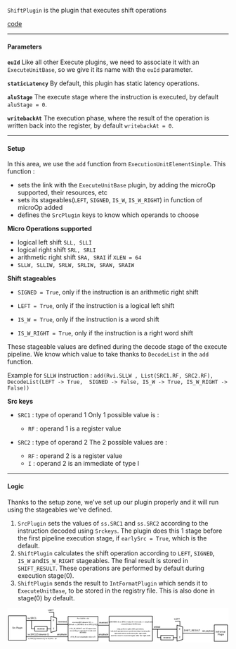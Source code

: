 `ShiftPlugin` is the plugin that executes shift operations

[code](https://github.com/SpinalHDL/NaxRiscv/blob/main/src/main/scala/naxriscv/execute/ShiftPlugin.scala)

___

#### Parameters

**`euId`**
Like all other Execute plugins, we need to associate it with an `ExecuteUnitBase`, so we give it its name with the `euId` parameter.

**`staticLatency`**
By default, this plugin has static latency operations.

**`aluStage`**
The execute stage where the instruction is executed, by default `aluStage = 0`.

**`writebackAt`**
The execution phase, where the result of the operation is written back into the register, by default `writebackAt = 0`.

___

#### Setup

In this area, we use the `add` function from `ExecutionUnitElementSimple`.
This function : 
- sets the link with the `ExecuteUnitBase` plugin, by adding the microOp supported, their resources, etc
- sets its stageables(`LEFT`, `SIGNED`, `IS_W`, `IS_W_RIGHT`) in function of microOp added
- defines the `SrcPlugin` keys to know which operands to choose

**Micro Operations supported**
- logical left shift `SLL, SLLI`
- logical right shift `SRL, SRLI`
- arithmetic right shift `SRA, SRAI`
if `XLEN = 64`
- `SLLW, SLLIW, SRLW, SRLIW, SRAW, SRAIW`

**Shift stageables**

- `SIGNED = True`, only if the instruction is an arithmetic right shift

- `LEFT = True`, only if the instruction is a logical left shift

- `IS_W = True`, only if the instruction is a word shift

- `IS_W_RIGHT = True`, only if the instruction is a right word shift

These stageable values are defined during the decode stage of the execute pipeline. We know which value to take thanks to `DecodeList` in the `add` function.

Example for `SLLW` instruction :
`add(Rvi.SLLW , List(SRC1.RF, SRC2.RF), DecodeList(LEFT -> True,  SIGNED -> False, IS_W -> True, IS_W_RIGHT -> False))`

**Src keys**

- `SRC1` : type of operand 1
	Only 1 possible value is :
	- `RF` : operand 1 is a register value

- `SRC2` : type of operand 2
	The 2 possible values are :
	- `RF` : operand 2 is a register value
	- `I` : operand 2 is an immediate of type I

___

#### Logic

Thanks to the setup zone, we've set up our plugin properly and it will run using the stageables we've defined.

1. `SrcPlugin` sets the values of `ss.SRC1` and `ss.SRC2` according to the instruction decoded using `Srckeys`. The plugin does this 1 stage before the first pipeline execution stage, if `earlySrc = True`, which is the default.
2. `ShiftPlugin` calculates the shift operation according to `LEFT`, `SIGNED`, `IS_W` and`IS_W_RIGHT` stageables. The final result is stored in `SHIFT_RESULT`. These operations are performed by default during execution stage(0).
3. `ShiftPlugin` sends the result to `IntFormatPlugin` which sends it to `ExecuteUnitBase`, to be stored in the registry file. This is also done in stage(0) by default.

<svg version="1.1" xmlns="http://www.w3.org/2000/svg" viewBox="0 0 1969.9306597614814 305.9336148930779" width="1969.9306597614814" height="305.9336148930779">
  <!-- svg-source:excalidraw -->
  
  <defs>
    <style class="style-fonts">
      @font-face {
        font-family: "Virgil";
        src: url("https://excalidraw.com/Virgil.woff2");
      }
      @font-face {
        font-family: "Cascadia";
        src: url("https://excalidraw.com/Cascadia.woff2");
      }
    </style>
  </defs>
  <rect x="0" y="0" width="1969.9306597614814" height="305.9336148930779" fill="#ffffff"></rect><g stroke-linecap="round"><g transform="translate(387.3878708186247 75.97027597427922) rotate(0 -7.105427357601002e-15 70.47654987966507)"><path d="M0 0 C0 50.4, 0 100.8, 0 140.95 M0 0 C0 53, 0 106, 0 140.95" stroke="#000000" stroke-width="4" fill="none"></path></g></g><mask></mask><g stroke-linecap="round"><g transform="translate(437.905406568776 90.43436882447466) rotate(0 0 55.539533316396515)"><path d="M0 0 C0 22.52, 0 45.04, 0 111.08 M0 0 C0 31.22, 0 62.44, 0 111.08" stroke="#000000" stroke-width="4" fill="none"></path></g></g><mask></mask><g stroke-linecap="round"><g transform="translate(387.3878708186247 75.06817712159793) rotate(0 25.080627199715877 7.489699572431022)"><path d="M0 0 C14.3 4.27, 28.59 8.54, 50.16 14.98 M0 0 C12.99 3.88, 25.98 7.76, 50.16 14.98" stroke="#000000" stroke-width="4" fill="none"></path></g></g><mask></mask><g stroke-linecap="round"><g transform="translate(388.2067824067766 216.56744150165758) rotate(0 24.957874034117168 -7.130821152604909)"><path d="M0 0 C13.6 -3.89, 27.21 -7.77, 49.92 -14.26 M0 0 C16.38 -4.68, 32.75 -9.36, 49.92 -14.26" stroke="#000000" stroke-width="4" fill="none"></path></g></g><mask></mask><g stroke-linecap="round"><g transform="translate(171.12672534728438 111.28491183906806) rotate(0 107.24533259370091 0)"><path d="M0 0 C79.35 0, 158.7 0, 214.49 0 M0 0 C81.52 0, 163.05 0, 214.49 0" stroke="#000000" stroke-width="4" fill="none"></path></g></g><mask></mask><g stroke-linecap="round"><g transform="translate(354.5292237579159 185.7159713679415) rotate(0 15.544083388385161 0)"><path d="M0 0 C11.24 0, 22.47 0, 31.09 0 M0 0 C12.26 0, 24.52 0, 31.09 0" stroke="#000000" stroke-width="4" fill="none"></path></g></g><mask></mask><g stroke-linecap="round"><g transform="translate(439.87128366146186 146.13396258916487) rotate(0 48.56940895602864 0)"><path d="M0 0 C36.47 0, 72.94 0, 97.14 0 M0 0 C22.59 0, 45.18 0, 97.14 0" stroke="#000000" stroke-width="4" fill="none"></path></g></g><mask></mask><g stroke-linecap="round" transform="translate(243.22950539373392 165.36271486410817) rotate(0 55.5 20.5)"><path d="M0 0 C30.82 0, 61.64 0, 111 0 M0 0 C25.46 0, 50.91 0, 111 0 M111 0 C111 8.25, 111 16.5, 111 41 M111 0 C111 15.46, 111 30.92, 111 41 M111 41 C69.15 41, 27.3 41, 0 41 M111 41 C82.34 41, 53.68 41, 0 41 M0 41 C0 26.97, 0 12.95, 0 0 M0 41 C0 27.38, 0 13.75, 0 0" stroke="#000000" stroke-width="4" fill="none"></path></g><g transform="translate(264.7295053937339 174.36271486410817) rotate(0 34 11.5)"><text x="34" y="18" font-family="Helvetica, Segoe UI Emoji" font-size="20px" fill="#000000" text-anchor="middle" style="white-space: pre;" direction="ltr">reverse</text></g><g stroke-linecap="round"><g transform="translate(214.63734327082085 111.16205950282995) rotate(0 13.169048670703944 36.86482380113199)"><path d="M0 0 C0 20.03, 0 40.06, 0 73.73 M0 0 C0 17.38, 0 34.77, 0 73.73 M0 73.73 C8.46 73.73, 16.92 73.73, 26.34 73.73 M0 73.73 C8.73 73.73, 17.46 73.73, 26.34 73.73" stroke="#000000" stroke-width="4" fill="none"></path></g></g><mask></mask><g stroke-linecap="round" transform="translate(906.0628536177613 72.54048478968423) rotate(0 192.5 111)"><path d="M0 0 C137.26 0, 274.51 0, 385 0 M0 0 C127.31 0, 254.62 0, 385 0 M385 0 C385 77.72, 385 155.44, 385 222 M385 0 C385 47.85, 385 95.7, 385 222 M385 222 C251.53 222, 118.05 222, 0 222 M385 222 C289.83 222, 194.67 222, 0 222 M0 222 C0 154.35, 0 86.7, 0 0 M0 222 C0 149.78, 0 77.55, 0 0" stroke="#000000" stroke-width="4" fill="none"></path></g><g transform="translate(915.5628536177613 111.54048478968423) rotate(0 183 72)"><text x="183" y="16.571428571428573" font-family="Helvetica, Segoe UI Emoji" font-size="16px" fill="#000000" text-anchor="middle" style="white-space: pre;" direction="ltr">(((SIGNED &amp; ss.SRC1.msb) ## reversed) &gt;&gt; amplitude)</text><text x="183" y="37.142857142857146" font-family="Helvetica, Segoe UI Emoji" font-size="16px" fill="#000000" text-anchor="middle" style="white-space: pre;" direction="ltr">.resize(Global.XLEN bits)</text><text x="183" y="57.71428571428572" font-family="Helvetica, Segoe UI Emoji" font-size="16px" fill="#000000" text-anchor="middle" style="white-space: pre;" direction="ltr"></text><text x="183" y="78.28571428571429" font-family="Helvetica, Segoe UI Emoji" font-size="16px" fill="#000000" text-anchor="middle" style="white-space: pre;" direction="ltr">only perform right-shift operations, </text><text x="183" y="98.85714285714286" font-family="Helvetica, Segoe UI Emoji" font-size="16px" fill="#000000" text-anchor="middle" style="white-space: pre;" direction="ltr">left-shift operations are performed by inverting the </text><text x="183" y="119.42857142857144" font-family="Helvetica, Segoe UI Emoji" font-size="16px" fill="#000000" text-anchor="middle" style="white-space: pre;" direction="ltr">operand before performing the right-shift, </text><text x="183" y="140" font-family="Helvetica, Segoe UI Emoji" font-size="16px" fill="#000000" text-anchor="middle" style="white-space: pre;" direction="ltr">and the result is inverted again after the right-shift.</text></g><g transform="translate(179.42131070253907 80.46478581717906) rotate(0 40 11.5)"><text x="0" y="18" font-family="Helvetica, Segoe UI Emoji" font-size="20px" fill="#000000" text-anchor="start" style="white-space: pre;" direction="ltr">ss.SRC1</text></g><g transform="translate(449.83612067587296 112.53151882814831) rotate(0 39.5 11.5)"><text x="0" y="18" font-family="Helvetica, Segoe UI Emoji" font-size="20px" fill="#000000" text-anchor="start" style="white-space: pre;" direction="ltr">reversed</text></g><g stroke-linecap="round"><g transform="translate(167.92419711351022 254.93487232724453) rotate(0 186.19440868328172 0)"><path d="M0 0 C104.03 0, 208.06 0, 372.39 0 M0 0 C91.98 0, 183.97 0, 372.39 0" stroke="#000000" stroke-width="4" fill="none"></path></g></g><mask></mask><g transform="translate(180.89423747881256 225.00246042667868) rotate(0 95.5 11.5)"><text x="0" y="18" font-family="Helvetica, Segoe UI Emoji" font-size="20px" fill="#000000" text-anchor="start" style="white-space: pre;" direction="ltr">ss.SRC2(5 downto 0)</text></g><g transform="translate(441.1615596905759 223.81597804656542) rotate(0 44 11.5)"><text x="0" y="18" font-family="Helvetica, Segoe UI Emoji" font-size="20px" fill="#000000" text-anchor="start" style="white-space: pre;" direction="ltr">amplitude</text></g><g stroke-linecap="round"><g transform="translate(413.51294183972703 81.67020046192437) rotate(0 -21.197273685650885 -21.197273685650885)"><path d="M0 0 C0 -9.38, 0 -18.76, 0 -42.39 M0 0 C0 -11.55, 0 -23.11, 0 -42.39 M0 -42.39 C-13.92 -42.39, -27.84 -42.39, -42.39 -42.39 M0 -42.39 C-16.95 -42.39, -33.9 -42.39, -42.39 -42.39" stroke="#000000" stroke-width="4" fill="none"></path></g></g><mask></mask><g transform="translate(362.82380911317057 10) rotate(0 25 11.5)"><text x="0" y="18" font-family="Helvetica, Segoe UI Emoji" font-size="20px" fill="#000000" text-anchor="start" style="white-space: pre;" direction="ltr">LEFT</text></g><g transform="translate(405.21835648447234 174.04846591503724) rotate(0 6.5 11.5)"><text x="0" y="18" font-family="Helvetica, Segoe UI Emoji" font-size="20px" fill="#000000" text-anchor="start" style="white-space: pre;" direction="ltr">T</text></g><g transform="translate(405.21835648447234 98.47557712271674) rotate(0 6.5 11.5)"><text x="0" y="18" font-family="Helvetica, Segoe UI Emoji" font-size="20px" fill="#000000" text-anchor="start" style="white-space: pre;" direction="ltr">F</text></g><g stroke-linecap="round"><g transform="translate(1510.2183565406385 153.7950024176117) rotate(0 0 70.47654987966507)"><path d="M0 0 C0 49.94, 0 99.89, 0 140.95 M0 0 C0 42.31, 0 84.62, 0 140.95" stroke="#000000" stroke-width="4" fill="none"></path></g></g><mask></mask><g stroke-linecap="round"><g transform="translate(1560.7358922907902 168.25909526780714) rotate(0 0 55.539533316396515)"><path d="M0 0 C0 22.83, 0 45.67, 0 111.08 M0 0 C0 31.76, 0 63.52, 0 111.08" stroke="#000000" stroke-width="4" fill="none"></path></g></g><mask></mask><g stroke-linecap="round"><g transform="translate(1510.2183565406385 152.8929035649304) rotate(0 25.080627199715877 7.489699572431022)"><path d="M0 0 C17.23 5.15, 34.46 10.29, 50.16 14.98 M0 0 C16.37 4.89, 32.74 9.78, 50.16 14.98" stroke="#000000" stroke-width="4" fill="none"></path></g></g><mask></mask><g stroke-linecap="round"><g transform="translate(1511.0372681287904 294.3921679449901) rotate(0 24.95787403411714 -7.130821152604909)"><path d="M0 0 C19.27 -5.51, 38.54 -11.01, 49.92 -14.26 M0 0 C13.33 -3.81, 26.65 -7.62, 49.92 -14.26" stroke="#000000" stroke-width="4" fill="none"></path></g></g><mask></mask><g stroke-linecap="round"><g transform="translate(1293.9572110692984 189.10963828240054) rotate(0 107.24533259370094 0)"><path d="M0 0 C49.76 0, 99.51 0, 214.49 0 M0 0 C81.99 0, 163.98 0, 214.49 0" stroke="#000000" stroke-width="4" fill="none"></path></g></g><mask></mask><g stroke-linecap="round"><g transform="translate(1477.3597094799297 263.54069781127396) rotate(0 15.544083388385161 0)"><path d="M0 0 C6.62 0, 13.25 0, 31.09 0 M0 0 C7.88 0, 15.75 0, 31.09 0" stroke="#000000" stroke-width="4" fill="none"></path></g></g><mask></mask><g stroke-linecap="round"><g transform="translate(1562.701769383476 223.95868903249735) rotate(0 138.54073822219812 0)"><path d="M0 0 C73.52 0, 147.04 0, 277.08 0 M0 0 C72.4 0, 144.8 0, 277.08 0" stroke="#000000" stroke-width="4" fill="none"></path></g></g><mask></mask><g stroke-linecap="round" transform="translate(1366.0599911157478 243.18744130744065) rotate(0 55.5 20.5)"><path d="M0 0 C42.32 0, 84.65 0, 111 0 M0 0 C24.68 0, 49.36 0, 111 0 M111 0 C111 15.7, 111 31.4, 111 41 M111 0 C111 10.6, 111 21.2, 111 41 M111 41 C73.95 41, 36.89 41, 0 41 M111 41 C71.31 41, 31.62 41, 0 41 M0 41 C0 28.36, 0 15.72, 0 0 M0 41 C0 25.75, 0 10.49, 0 0" stroke="#000000" stroke-width="4" fill="none"></path></g><g transform="translate(1387.5599911157478 252.18744130744065) rotate(0 34 11.5)"><text x="34" y="18" font-family="Helvetica, Segoe UI Emoji" font-size="20px" fill="#000000" text-anchor="middle" style="white-space: pre;" direction="ltr">reverse</text></g><g stroke-linecap="round"><g transform="translate(1337.4678289928347 188.98678594616243) rotate(0 13.169048670703944 36.86482380113199)"><path d="M0 0 C0 19.74, 0 39.48, 0 73.73 M0 0 C0 26.97, 0 53.94, 0 73.73 M0 73.73 C7.42 73.73, 14.83 73.73, 26.34 73.73 M0 73.73 C9.47 73.73, 18.93 73.73, 26.34 73.73" stroke="#000000" stroke-width="4" fill="none"></path></g></g><mask></mask><g transform="translate(1302.251796424553 158.28951226051154) rotate(0 30 11.5)"><text x="0" y="18" font-family="Helvetica, Segoe UI Emoji" font-size="20px" fill="#000000" text-anchor="start" style="white-space: pre;" direction="ltr">shifted</text></g><g transform="translate(1570.443389577788 190.3562452714808) rotate(0 73.5 11.5)"><text x="0" y="18" font-family="Helvetica, Segoe UI Emoji" font-size="20px" fill="#000000" text-anchor="start" style="white-space: pre;" direction="ltr">SHIFT_RESULT</text></g><g stroke-linecap="round"><g transform="translate(1536.343427561741 159.49492690525685) rotate(0 -21.197273685650885 -21.197273685650885)"><path d="M0 0 C0 -12.12, 0 -24.24, 0 -42.39 M0 0 C0 -11.56, 0 -23.11, 0 -42.39 M0 -42.39 C-12.38 -42.39, -24.75 -42.39, -42.39 -42.39 M0 -42.39 C-13.08 -42.39, -26.15 -42.39, -42.39 -42.39" stroke="#000000" stroke-width="4" fill="none"></path></g></g><mask></mask><g transform="translate(1485.6542948351844 87.82472644333245) rotate(0 25 11.5)"><text x="0" y="18" font-family="Helvetica, Segoe UI Emoji" font-size="20px" fill="#000000" text-anchor="start" style="white-space: pre;" direction="ltr">LEFT</text></g><g transform="translate(1528.0488422064864 251.87319235836972) rotate(0 6.5 11.5)"><text x="0" y="18" font-family="Helvetica, Segoe UI Emoji" font-size="20px" fill="#000000" text-anchor="start" style="white-space: pre;" direction="ltr">T</text></g><g transform="translate(1528.0488422064864 176.30030356604922) rotate(0 6.5 11.5)"><text x="0" y="18" font-family="Helvetica, Segoe UI Emoji" font-size="20px" fill="#000000" text-anchor="start" style="white-space: pre;" direction="ltr">F</text></g><g transform="translate(182.53471437056731 265.28890482283884) rotate(0 129 9)"><text x="0" y="14" font-family="Helvetica, Segoe UI Emoji" font-size="16px" fill="#000000" text-anchor="start" style="white-space: pre;" direction="ltr">ss.SRC2(4 downto 0) for XLEN = 32</text></g><g stroke-linecap="round" transform="translate(540.2505103952975 75.00187998050336) rotate(0 133 108.5)"><path d="M0 0 C90.04 0, 180.09 0, 266 0 M0 0 C93.04 0, 186.08 0, 266 0 M266 0 C266 46, 266 91.99, 266 217 M266 0 C266 71.62, 266 143.24, 266 217 M266 217 C198.45 217, 130.9 217, 0 217 M266 217 C163.47 217, 60.93 217, 0 217 M0 217 C0 169.3, 0 121.6, 0 0 M0 217 C0 143.54, 0 70.09, 0 0" stroke="#000000" stroke-width="4" fill="none"></path></g><g transform="translate(548.2505103952975 84.50187998050336) rotate(0 125 90)"><text x="125" y="14" font-family="Helvetica, Segoe UI Emoji" font-size="16px" fill="#000000" text-anchor="middle" style="white-space: pre;" direction="ltr">For XLEN = 64</text><text x="125" y="32" font-family="Helvetica, Segoe UI Emoji" font-size="16px" fill="#000000" text-anchor="middle" style="white-space: pre;" direction="ltr"></text><text x="125" y="50" font-family="Helvetica, Segoe UI Emoji" font-size="16px" fill="#000000" text-anchor="middle" style="white-space: pre;" direction="ltr">reversed(63 downto 32) := </text><text x="125" y="68" font-family="Helvetica, Segoe UI Emoji" font-size="16px" fill="#000000" text-anchor="middle" style="white-space: pre;" direction="ltr">(default -&gt; (SIGNED &amp; ss.SRC1(31)))</text><text x="125" y="86" font-family="Helvetica, Segoe UI Emoji" font-size="16px" fill="#000000" text-anchor="middle" style="white-space: pre;" direction="ltr"></text><text x="125" y="104" font-family="Helvetica, Segoe UI Emoji" font-size="16px" fill="#000000" text-anchor="middle" style="white-space: pre;" direction="ltr">if IS_W_RIGHT, set 32 upper bits </text><text x="125" y="122" font-family="Helvetica, Segoe UI Emoji" font-size="16px" fill="#000000" text-anchor="middle" style="white-space: pre;" direction="ltr">according to operand 1 msb and </text><text x="125" y="140" font-family="Helvetica, Segoe UI Emoji" font-size="16px" fill="#000000" text-anchor="middle" style="white-space: pre;" direction="ltr">SIGNED</text><text x="125" y="158" font-family="Helvetica, Segoe UI Emoji" font-size="16px" fill="#000000" text-anchor="middle" style="white-space: pre;" direction="ltr"></text><text x="125" y="176" font-family="Helvetica, Segoe UI Emoji" font-size="16px" fill="#000000" text-anchor="middle" style="white-space: pre;" direction="ltr">if IS_W, set amplitude msb to 0</text></g><g stroke-linecap="round"><g transform="translate(806.3287855680371 153.1008499113105) rotate(0 48.56940895602864 0)"><path d="M0 0 C22.74 0, 45.49 0, 97.14 0 M0 0 C29.9 0, 59.79 0, 97.14 0" stroke="#000000" stroke-width="4" fill="none"></path></g></g><mask></mask><g transform="translate(816.2936225824483 119.49840615029387) rotate(0 39.5 11.5)"><text x="0" y="18" font-family="Helvetica, Segoe UI Emoji" font-size="20px" fill="#000000" text-anchor="start" style="white-space: pre;" direction="ltr">reversed</text></g><g stroke-linecap="round"><g transform="translate(806.3287855680371 257.4649447261909) rotate(0 48.56940895602864 0)"><path d="M0 0 C21.13 0, 42.25 0, 97.14 0 M0 0 C25.15 0, 50.29 0, 97.14 0" stroke="#000000" stroke-width="4" fill="none"></path></g></g><mask></mask><g transform="translate(812.0098029341151 225.95599334530084) rotate(0 44 11.5)"><text x="0" y="18" font-family="Helvetica, Segoe UI Emoji" font-size="20px" fill="#000000" text-anchor="start" style="white-space: pre;" direction="ltr">amplitude</text></g><g stroke-linecap="round" transform="translate(10 69.48494340765575) rotate(0 79 108.5)"><path d="M0 0 C41.86 0, 83.72 0, 158 0 M0 0 C53.2 0, 106.4 0, 158 0 M158 0 C158 79.6, 158 159.2, 158 217 M158 0 C158 49.55, 158 99.1, 158 217 M158 217 C101.79 217, 45.58 217, 0 217 M158 217 C102.88 217, 47.76 217, 0 217 M0 217 C0 172.21, 0 127.42, 0 0 M0 217 C0 171.46, 0 125.92, 0 0" stroke="#000000" stroke-width="4" fill="none"></path></g><g transform="translate(43 166.48494340765575) rotate(0 46 11.5)"><text x="46" y="18" font-family="Helvetica, Segoe UI Emoji" font-size="20px" fill="#000000" text-anchor="middle" style="white-space: pre;" direction="ltr">Src Plugin</text></g><g stroke-linecap="round" transform="translate(1841.9306597614814 150.9336148930779) rotate(0 59 72.5)"><path d="M0 0 C38.04 0, 76.07 0, 118 0 M0 0 C31.62 0, 63.24 0, 118 0 M118 0 C118 36.48, 118 72.96, 118 145 M118 0 C118 51.16, 118 102.33, 118 145 M118 145 C90.77 145, 63.53 145, 0 145 M118 145 C89.4 145, 60.8 145, 0 145 M0 145 C0 99.54, 0 54.08, 0 0 M0 145 C0 93.28, 0 41.56, 0 0" stroke="#000000" stroke-width="4" fill="none"></path></g><g transform="translate(1854.9306597614814 200.4336148930779) rotate(0 46 23)"><text x="46" y="18" font-family="Helvetica, Segoe UI Emoji" font-size="20px" fill="#000000" text-anchor="middle" style="white-space: pre;" direction="ltr">IntFormat </text><text x="46" y="41" font-family="Helvetica, Segoe UI Emoji" font-size="20px" fill="#000000" text-anchor="middle" style="white-space: pre;" direction="ltr">Plugin</text></g><g transform="translate(1734.1804468731748 191.77291581367126) rotate(0 51 11.5)"><text x="0" y="18" font-family="Helvetica, Segoe UI Emoji" font-size="20px" fill="#000000" text-anchor="start" style="white-space: pre;" direction="ltr">wb.payload</text></g></svg>
  
  
